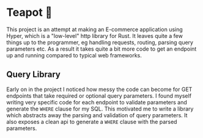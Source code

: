 # Teapot 🍵

This project is an attempt at making an E-commerce application using Hyper, which is a "low-level" http library for Rust. It leaves quite a few things up to the programmer, eg handling requests, routing, parsing query parameters etc. As a result it takes quite a bit more code to get an endpoint up and running compared to typical web frameworks.

## Query Library

Early on in the project I noticed how messy the code can become for GET endpoints that take required or optional query parameters. I found myself writing very specific code for each endpoint to validate parameters and generate the `WHERE` clause for my SQL. This motivated me to write a library which abstracts away the parsing and validation of query parameters. It also exposes a clean api to generate a `WHERE` clause with the parsed parameters.
